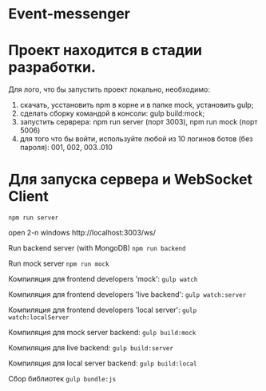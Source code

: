 # Event-messenger
# Проект находится в стадии разработки.
Для лого, что бы запустить проект локально, необходимо:
1. скачать, усстановить npm в корне и в папке mock, установить gulp;
2. сделать сборку командой в консоли: gulp build:mock;
3. запустить серврера: npm run server (порт 3003), npm run mock (порт 5006)
4. для того что бы войти, используйте любой из 10 логинов ботов (без пароля): 001, 002, 003..010



# Для запуска сервeра и WebSocket Client
`npm run server`

open 2-n windows http://localhost:3003/ws/

Run backend server (with MongoDB)
`npm run backend`

Run mock server
`npm run mock`

Компиляция для frontend developers 'mock':
`gulp watch`

Компиляция для frontend developers 'live backend':
`gulp watch:server`

Компиляция для frontend developers 'local server':
`gulp watch:localServer`

Компиляция для mock server backend:
`gulp build:mock`

Компиляция для live backend:
`gulp build:server`

Компиляция для local server backend:
`gulp build:local`

Сбор библиотек
`gulp bundle:js`

